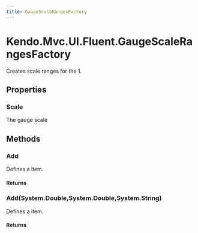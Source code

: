 ```yaml
---
title: GaugeScaleRangesFactory
---
```


# Kendo.Mvc.UI.Fluent.GaugeScaleRangesFactory
Creates scale ranges for the 1.



## Properties


### Scale

The gauge scale




## Methods


### Add
Defines a item.



#### Returns




### Add(System.Double,System.Double,System.String)
Defines a item.



#### Returns





